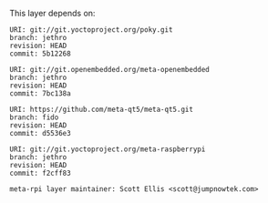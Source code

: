 This layer depends on:

    URI: git://git.yoctoproject.org/poky.git
    branch: jethro 
    revision: HEAD
    commit: 5b12268

    URI: git://git.openembedded.org/meta-openembedded
    branch: jethro 
    revision: HEAD
    commit: 7bc138a

    URI: https://github.com/meta-qt5/meta-qt5.git
    branch: fido
    revision: HEAD
    commit: d5536e3

    URI: git://git.yoctoproject.org/meta-raspberrypi 
    branch: jethro
    revision: HEAD
    commit: f2cff83 

    meta-rpi layer maintainer: Scott Ellis <scott@jumpnowtek.com>
